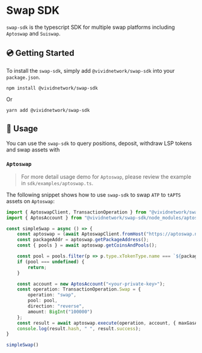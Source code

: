 # Swap SDK

`swap-sdk` is the typescript SDK for multiple swap platforms including `Aptoswap` and `Suiswap`.

## 💿 Getting Started

To install the `swap-sdk`, simply add `@vividnetwork/swap-sdk` into your `package.json`.

```shell
npm install @vividnetwork/swap-sdk
```

Or 

```
yarn add @vividnetwork/swap-sdk
```

## 📙 Usage

You can use the `swap-sdk` to query positions, deposit, withdraw LSP tokens and swap assets with 

### `Aptoswap`

> For more detail usage demo for `Aptoswap`, please review the example in `sdk/examples/aptoswap.ts`.

The following snippet shows how to use `swap-sdk` to swap `ATP` to `tAPTS` assets on `Aptoswap`:

```typescript
import { AptoswapClient, TransactionOperation } from "@vividnetwork/swap-sdk";
import { AptosAccount } from "@vividnetwork/swap-sdk/node_modules/aptos"

const simpleSwap = async () => {
    const aptoswap = (await AptoswapClient.fromHost("https://aptoswap.net"))!;
    const packageAddr = aptoswap.getPackageAddress();
    const { pools } = await aptoswap.getCoinsAndPools();

    const pool = pools.filter(p => p.type.xTokenType.name === `${packageAddr}::pool::TestToken` && p.type.yTokenType.name === "0x1::aptos_coin::AptosCoin")[0];
    if (pool === undefined) {
        return;
    }

    const account = new AptosAccount("<your-private-key>");
    const operation: TransactionOperation.Swap = {
        operation: "swap",
        pool: pool,
        direction: "reverse",
        amount: BigInt("100000")
    };
    const result = await aptoswap.execute(operation, account, { maxGasAmount: BigInt("4000") });
    console.log(result.hash, " ", result.success);
}

simpleSwap()
```

